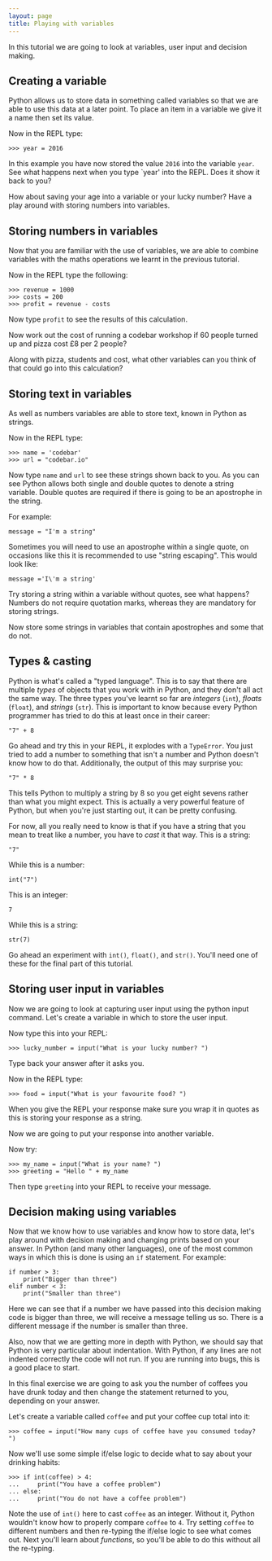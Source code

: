 ```yaml
---
layout: page
title: Playing with variables
---
```


In this tutorial we are going to look at variables, user input and decision
making.

## Creating a variable

Python allows us to store data in something called variables so that we are
able to use this data at a later point. To place an item in a variable we give
it a name then set its value. 

Now in the REPL type:

	>>> year = 2016

In this example you have now stored the value `2016` into the variable `year`.
See what happens next when you type `year' into the REPL. Does it show it back
to you?

How about saving your age into a variable or your lucky number? Have a play
around with storing numbers into variables.

## Storing numbers in variables

Now that you are familiar with the use of variables, we are able to combine
variables with the maths operations we learnt in the previous tutorial.

Now in the REPL type the following:

	>>> revenue = 1000
	>>> costs = 200
	>>> profit = revenue - costs

Now type `profit` to see the results of this calculation. 

Now work out the cost of running a codebar workshop if 60 people turned up and
pizza cost £8 per 2 people?

Along with pizza, students and cost, what other variables can you think of that
could go into this calculation?

## Storing text in variables

As well as numbers variables are able to store text, known in Python as
strings. 

Now in the REPL type:

	>>> name = 'codebar'
	>>> url = "codebar.io"

Now type `name` and `url` to see these strings shown back to you. As you can
see Python allows both single and double quotes to denote a string variable.
Double quotes are required if there is going to be an apostrophe in the string.

For example:

	message = "I'm a string"

Sometimes you will need to use an apostrophe within a single quote, on
occasions like this it is recommended to use "string escaping". This would look
like:

	message ='I\'m a string'

Try storing a string within a variable without quotes, see what happens?
Numbers do not require quotation marks, whereas they are mandatory for storing
strings.

Now store some strings in variables that contain apostrophes and some that do
not.

## Types & casting

Python is what's called a "typed language".  This is to say that there are
multiple *types* of objects that you work with in Python, and they don't all
act the same way.  The three types you've learnt so far are *integers* (`int`),
*floats* (`float`), and *strings* (`str`).  This is important to know because
every Python programmer has tried to do this at least once in their career:

    "7" + 8

Go ahead and try this in your REPL, it explodes with a `TypeError`.  You just
tried to add a number to something that isn't a number and Python doesn't know
how to do that.  Additionally, the output of this may surprise you:

    "7" * 8

This tells Python to multiply a string by 8 so you get eight sevens rather than
what you might expect.  This is actually a very powerful feature of Python, but
when you're just starting out, it can be pretty confusing.

For now, all you really need to know is that if you have a string that you mean
to treat like a number, you have to *cast* it that way.  This is a string:

    "7"

While this is a number:

    int("7")

This is an integer:

    7

While this is a string:

    str(7)

Go ahead an experiment with `int()`, `float()`, and `str()`.  You'll need one
of these for the final part of this tutorial.

## Storing user input in variables

Now we are going to look at capturing user input using the python input
command. Let's create a variable in which to store the user input. 

Now type this into your REPL: 

	>>> lucky_number = input("What is your lucky number? ")

Type back your answer after it asks you.

Now in the REPL type:

	>>> food = input("What is your favourite food? ")

When you give the REPL your response make sure you wrap it in quotes as this is
storing your response as a string.

Now we are going to put your response into another variable.

Now try:

	>>> my_name = input("What is your name? ")
	>>> greeting = "Hello " + my_name

Then type `greeting` into your REPL to receive your message. 

## Decision making using variables

Now that we know how to use variables and know how to store data, let's play
around with decision making and changing prints based on your answer. In Python
(and many other languages), one of the most common ways in which this is done
is using an `if` statement. For example:

    if number > 3:
        print("Bigger than three")
	elif number < 3:
        print("Smaller than three")

Here we can see that if a number we have passed into this decision making code
is bigger than three, we will receive a message telling us so. There is a
different message if the number is smaller than three.

Also, now that we are getting more in depth with Python, we should say that
Python is very particular about indentation. With Python, if any lines are not
indented correctly the code will not run. If you are running into bugs, this
is a good place to start.

In this final exercise we are going to ask you the number of coffees you have
drunk today and then change the statement returned to you, depending on your
answer.

Let's create a variable called `coffee` and put your coffee cup total into it:

    >>> coffee = input("How many cups of coffee have you consumed today? ")

Now we'll use some simple if/else logic to decide what to say about your
drinking habits: 

    >>> if int(coffee) > 4:
    ...     print("You have a coffee problem")
    ... else:
    ...     print("You do not have a coffee problem")

Note the use of `int()` here to cast `coffee` as an integer.  Without it,
Python wouldn't know how to properly compare `coffee` to `4`.  Try setting
`coffee` to different numbers and then re-typing the if/else logic to see what
comes out.  Next you'll learn about *functions*, so you'll be able to do this
without all the re-typing.
